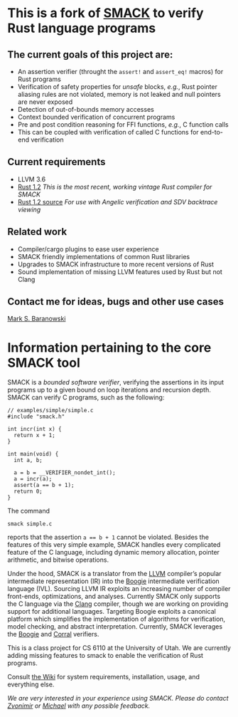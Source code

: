 <!-- [![Build Status](http://kornat.cs.utah.edu:8080/job/smack/badge/icon)](http://kornat.cs.utah.edu:8080/job/smack/) -->

# This is a fork of [SMACK](https://github.com/smackers/smack) to verify Rust language programs

## The current goals of this project are:
* An assertion verifier (throught the `assert!` and `assert_eq!` macros) for Rust programs
* Verification of safety properties for *unsafe* blocks, *e.g.*, Rust pointer aliasing rules are not violated, memory is not leaked and null pointers are never exposed
* Detection of out-of-bounds memory accesses
* Context bounded verification of concurrent programs
* Pre and post condition reasoning for FFI functions, *e.g.*, C function calls
* This can be coupled with verification of called C functions for end-to-end verification

## Current requirements
* LLVM 3.6
* [Rust 1.2](http://static.rust-lang.org/dist/2015-06-01/rust-nightly-x86_64-unknown-linux-gnu.tar.gz) *This is the most recent, working vintage Rust compiler for SMACK*
* [Rust 1.2 source](http://static.rust-lang.org/dist/2015-06-01/rustc-nightly-src.tar.gz) *For use with Angelic verification and SDV backtrace viewing*

## Related work
* Compiler/cargo plugins to ease user experience
* SMACK friendly implementations of common Rust libraries
* Upgrades to SMACK infrastructure to more recent versions of Rust
* Sound implementation of missing LLVM features used by Rust but not Clang

## Contact me for ideas, bugs and other use cases
[Mark S. Baranowski](mailto:baranows@cs.utah.edu)

# Information pertaining to the core SMACK tool

SMACK is a *bounded software verifier*, verifying the assertions in its
input programs up to a given bound on loop iterations and recursion depth.
SMACK can verify C programs, such as the following:

    // examples/simple/simple.c
    #include "smack.h"

    int incr(int x) {
      return x + 1;
    }

    int main(void) {
      int a, b;

      a = b = __VERIFIER_nondet_int();
      a = incr(a);
      assert(a == b + 1);
      return 0;
    }

The command

    smack simple.c

reports that the assertion `a == b + 1` cannot be violated. Besides the
features of this very simple example, SMACK handles every complicated feature
of the C language, including dynamic memory allocation, pointer arithmetic, and
bitwise operations.

Under the hood, SMACK is a translator from the [LLVM](http://www.llvm.org)
compiler’s popular intermediate representation (IR) into the
[Boogie](http://boogie.codeplex.com) intermediate verification language (IVL).
Sourcing LLVM IR exploits an increasing number of compiler front-ends,
optimizations, and analyses. Currently SMACK only supports the C language via
the [Clang](http://clang.llvm.org) compiler, though we are working on providing
support for additional languages. Targeting Boogie exploits a canonical
platform which simplifies the implementation of algorithms for verification,
model checking, and abstract interpretation. Currently, SMACK leverages the
[Boogie](http://boogie.codeplex.com) and [Corral](http://corral.codeplex.com)
verifiers.

This is a class project for CS 6110 at the University of Utah. We are
currently adding missing features to smack to enable the verification of Rust
programs.

Consult [the Wiki](https://github.com/smackers/smack/wiki) for system
requirements, installation, usage, and everything else.

*We are very interested in your experience using SMACK. Please do contact
[Zvonimir](mailto:zvonimir@cs.utah.edu) or
[Michael](mailto:michael.emmi@gmail.com) with any possible feedback.*
